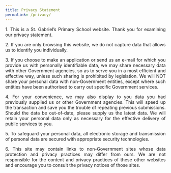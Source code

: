 ```yaml
---
title: Privacy Statement
permalink: /privacy/
---
```

<p align="justify">1. This is a St. Gabriel’s Primary School website. Thank you for examining our privacy statement. 
</p>

<p align="justify">
2. If you are only browsing this website, we do not capture data that allows us to identify you individually. 
</p>

<p align="justify">
3. If you choose to make an application or send us an e-mail for which you provide us with personally identifiable data, we may share necessary data with other Government agencies, so as to serve you in a most efficient and effective way, unless such sharing is prohibited by legislation. We will NOT share your personal data with non-Government entities, except where such entities have been authorised to carry out specific Government services. </p>

<p align="justify">
4. For your convenience, we may also display to you data you had previously supplied us or other Government agencies. This will speed up the transaction and save you the trouble of repeating previous submissions. Should the data be out-of-date, please supply us the latest data. We will retain your personal data only as necessary for the effective delivery of public services to you.</p>
	
<p align="justify">
5. To safeguard your personal data, all electronic storage and transmission of personal data are secured with appropriate security technologies. </p>
	
<p align="justify">
6. This site may contain links to non-Government sites whose data protection and privacy practices may differ from ours. We are not responsible for the content and privacy practices of these other websites and encourage you to consult the privacy notices of those sites.</p>